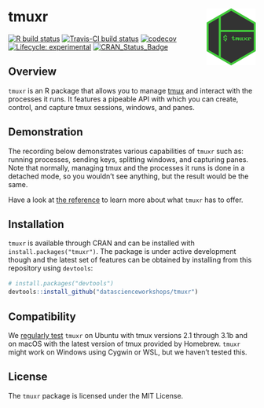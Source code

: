 
<!-- README.md is generated from README.Rmd. Please edit that file -->

# tmuxr <img src="man/figures/logo.png" align="right" width="100px" />

[![R build
status](https://github.com/datascienceworkshops/tmuxr/workflows/R-CMD-check/badge.svg)](https://github.com/datascienceworkshops/tmuxr/actions)
[![Travis-CI build
status](https://travis-ci.org/datascienceworkshops/tmuxr.svg?branch=master)](https://travis-ci.org/datascienceworkshops/tmuxr)
[![codecov](https://codecov.io/gh/datascienceworkshops/tmuxr/branch/master/graph/badge.svg)](https://codecov.io/gh/datascienceworkshops/tmuxr)
[![Lifecycle:
experimental](https://img.shields.io/badge/lifecycle-experimental-orange.svg)](https://www.tidyverse.org/lifecycle/#experimental)
[![CRAN\_Status\_Badge](https://www.r-pkg.org/badges/version/tmuxr)](https://cran.r-project.org/package=tmuxr)

## Overview

`tmuxr` is an R package that allows you to manage
[tmux](https://github.com/tmux/tmux/wiki) and interact with the
processes it runs. It features a pipeable API with which you can create,
control, and capture tmux sessions, windows, and panes.

## Demonstration

The recording below demonstrates various capabilities of `tmuxr` such
as: running processes, sending keys, splitting windows, and capturing
panes. Note that normally, managing tmux and the processes it runs is
done in a detached mode, so you wouldn’t see anything, but the result
would be the same.

<script id="asciicast-325231" src="https://asciinema.org/a/325231.js" async></script>

Have a look at [the
reference](https://datascienceworkshops.github.io/tmuxr/reference/) to
learn more about what `tmuxr` has to offer.

## Installation

`tmuxr` is available through CRAN and can be installed with
`install.packages("tmuxr")`. The package is under active development
though and the latest set of features can be obtained by installing from
this repository using `devtools`:

``` r
# install.packages("devtools")
devtools::install_github("datascienceworkshops/tmuxr")
```

## Compatibility

We [regularly test](https://travis-ci.org/datascienceworkshops/tmuxr)
`tmuxr` on Ubuntu with tmux versions 2.1 through 3.1b and on macOS with
the latest version of tmux provided by Homebrew. `tmuxr` might work on
Windows using Cygwin or WSL, but we haven’t tested this.

## License

The `tmuxr` package is licensed under the MIT License.
